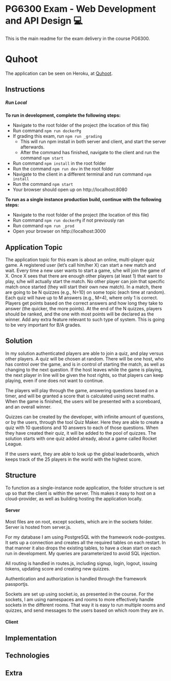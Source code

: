 # PG6300 Exam - Web Development and API Design :computer: 

This is the main readme for the exam delivery in the course PG6300.

# Quhoot

The application can be seen on Heroku, at [Quhoot](https://pg6300-bjornosal.herokuapp.com).


## Instructions

##### Run Local

__To run in development, complete the following steps:__
- Navigate to the root folder of the project (the location of this file)
- Run command `npm run dockerPg`
- If grading this exam, run `npm run _grading`
  - This will run npm install in both server and client, and start the server afterwards. 
  - After the command has finished, navigate to the client and run the command `npm start`
- Run command `npm install` in the root folder
- Run the command `npm run dev` in the root folder
- Navigate to the client in a different terminal and run command `npm install`
- Run the command `npm start`
- Your browser should open up on http://localhost:8080


__To run as a single instance production build, continue with the following steps:__
- Navigate to the root folder of the project (the location of this file)
- Run command `npm run dockerPg` if not previously ran
- Run command `npm run _prod`
- Open your browser on http://localhost:3000


## Application Topic
The application topic for this exam is about an online, multi-player quiz game. A registered user (let’s call him/her X) can start a new match and wait. Every time a new user wants to start a game, s/he will join the game of X. Once X sees that there are enough other players (at least 1) that want to play, s/he will actually start the match. No other player can join that specific match once started (they will start their own new match).
In a match, there are going to be N quizzes (e.g., N=10) on some topic (each time at random). Each quiz will have up to M answers (e.g., M=4), where only 1 is correct. Players get points based on the correct answers and how long they take to answer (the quicker, the more points). At the end of the N quizzes, players should be ranked, and the one with most points will be declared as the winner.
Add any extra feature relevant to such type of system. This is going to be very important for B/A grades.

## Solution
In my solution authenticated players are able to join a quiz, and play versus other players. A quiz will be chosen at random. There will be one host, who has control over the game, and is in control of starting the match, as well as changing to the next question. If the host leaves while the game is playing, the next player in line will be given the host rights, so that players can keep playing, even if one does not want to continue. 

The players will play through the game, answering questions based on a timer, and will be granted a score that is calculated using secret maths. When the game is finished, the users will be presented with a scoreboard, and an overall winner. 

Quizzes can be created by the developer, with infinite amount of questions, or by the users, through the tool Quiz Maker. Here they are able to create a quiz with 10 questions and 10 answers to each of those questions. When they have created their quiz, it will be added to the pool of quizzes. The solution starts with one quiz added already, about a game called Rocket League.

If the users want, they are able to look up the global leaderboards, which keeps track of the 25 players in the world with the highest score.

## Structure

To function as a single-instance node application, the folder structure is set up so that the client is within the server. This makes it easy to host on a cloud-provider, as well as building hosting the application locally. 

#### Server 
Most files are on root, except sockets, which are in the sockets folder. 
Server is hosted from server.js. 

For my database I am using PostgreSQL with the framework node-postgres. It sets up a connection and creates all the required tables on each restart. In that manner it also drops the existing tables, to have a clean start on each run in development. My queries are parameterized to avoid SQL injection. 

All routing is handled in routes.js, including signup, login, logout, issuing tokens, updating score and creating new quizzes. 

Authentication and authorization is handled through the framework passportjs. 

Sockets are set up using socket.io, as presented in the course. 
For the sockets, I am using namespaces and rooms to more effectively handle sockets in the different rooms. That way it is easy to run multiple rooms and quizzes, and send messages to the users based on which room they are in. 

#### Client 



## Implementation

## Technologies

## Extra
